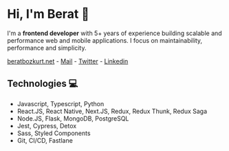 # Hi, I'm Berat 👋

I'm a **frontend developer** with 5+ years of experience building scalable and performance web and mobile applications. I focus on maintainability, performance and simplicity. 

[beratbozkurt.net](https://beratbozkurt.net) - [Mail](mailto:me@beratbozkurt.net) - [Twitter](https://twitter.com/beratbozkurt0) - [Linkedin](https://www.linkedin.com/in/beratbozkurt/)

## Technologies 💻

- Javascript, Typescript, Python
- React.JS, React Native, Next.JS, Redux, Redux Thunk, Redux Saga
- Node.JS, Flask, MongoDB, PostgreSQL
- Jest, Cypress, Detox
- Sass, Styled Components
- Git, CI/CD, Fastlane

